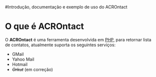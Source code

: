 #Introdução, documentação e exemplo de uso do ACROntact

# O que é ACROntact #

O **ACROntact** é uma ferramenta desenvolvida em [PHP](http://pt.wikipedia.org/wiki/PHP), para retornar lista de contatos, atualmente suporta os seguintes serviços:


  * GMail
  * Yahoo Mail
  * Hotmail
  * _~~Orkut~~_ (em correção)